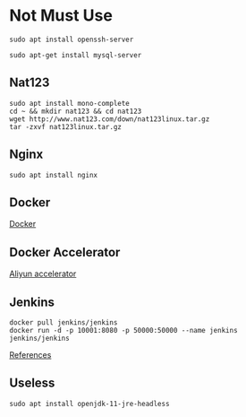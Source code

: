 # Not Must Use

    sudo apt install openssh-server

    sudo apt-get install mysql-server

## Nat123

    sudo apt install mono-complete
    cd ~ && mkdir nat123 && cd nat123
    wget http://www.nat123.com/down/nat123linux.tar.gz
    tar -zxvf nat123linux.tar.gz

## Nginx 

    sudo apt install nginx
    
## Docker

[Docker](./softwares/docker/README.md)

## Docker Accelerator

[Aliyun accelerator](https://cr.console.aliyun.com/cn-hangzhou/instances/mirrors)

## Jenkins

    docker pull jenkins/jenkins
    docker run -d -p 10001:8080 -p 50000:50000 --name jenkins jenkins/jenkins

    
[References](./softwares/jenkins/README.md)    


## Useless

    sudo apt install openjdk-11-jre-headless
